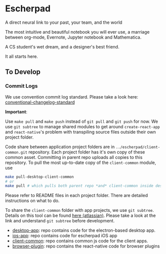 # Escherpad

A direct neural link to your past, your team, and the world

The most intuitive and beautiful notebook you will ever use, a marriage between org-mode, Evernote, Jupyter notebook and Mathematica. 

A CS student's wet dream, and a designer's best friend.

It all starts here.

## To Develop
### Commit Logs

We use convention commit log standard. Please take a look here: [conventional-changelog-standard](https://github.com/bcoe/conventional-changelog-standard/blob/master/convention.md)

**Important**: 

Use `make pull` and `make push` instead of `git pull` and `git push` for now. We use `git subtree` to 
manage shared modules to get around `create-react-app` and `react-native`'s problem with transpiling
source files outside their own project folder.

Code share between application project folders are in `../escherpad/client-common.git` repository. Each
project folder has it's own copy of these common asset. Committing in parent repo uploads all copies to
this repository. To pull the most up-to-date copy of the `client-common` module, use

```bash
make pull-desktop-client-common
# or
make pull # which pulls both parent repo *and* client-common inside desktop-app
```

Please refer to README files in each project folder. There are detailed instructions on what to do. 

To share the `client-common` folder with app projects, we use `git subtree`. Details on this tool can be found
[here (atlassian)]. Please take a look at the link and understand `git subtree` before development.

[here (atlassian)]:https://www.atlassian.com/blog/git/alternatives-to-git-submodule-git-subtree

- [desktop-app](desktop-app): repo contains code for the electron-based desktop app.
- [ios-app](ios-app): repo contains code for escherpad iOS app
- [client-common](client-common): repo contains common js code for the client apps.
- [browser-plugin](browser-plugin): repo contains the react-native code for browser plugins
